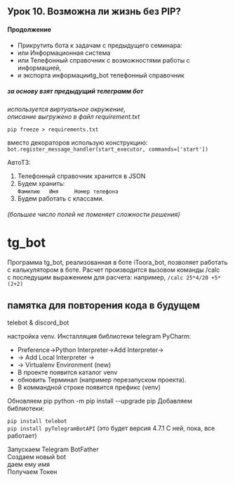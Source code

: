 ## Урок 10. Возможна ли жизнь без PIP? 
#### Продолжение 
* Прикрутить бота к задачам с предыдущего семинара:  
* или Информационная система  
* или Телефонный справочник с возможностями работы с информацией,  
* и экспорта информацииtg_bot  телефонный справочник

##### за основу взят предыдущий телеграмм бот
_используется виртуальное окружение,  
описание выгружено в файл requirement.txt_  

` pip freeze > requirements.txt `

вместо декораторов использую конструкцию: 
`bot.register_message_handler(start_executor, commands=['start'])`


АвтоТЗ:  
1. Телефонный справочник хранится в JSON  
2. Будем хранить:   
`
Фамилию  
Имя    
Номер телефона   
`
3. Будем работать с классами.
###### _(большее число полей не поменяет сложности решения)_





# tg_bot
Программа tg_bot, реализованная в боте iToora_bot, 
позволяет работать 
с калькулятором в боте. 
Расчет производится вызовом команды /calc  
с последущим выражением для расчета:
например, `/calc 25*4/20 +5*(2+2)`

## памятка для повторения кода в будущем
telebot & discord_bot

настройка venv. Инсталляция библиотеки telegram
PyCharm:
* Preference->Python Interpreter->Add Interpreter->
* -> Add Local Interpreter ->
* -> Virtualenv Environment (new)
* В проекте появится каталог venv
* обновить Терминал (например перезапуском проекта). 
* В коммандной строке появится префикс (venv)  

Обновляем pip python -m pip install --upgrade pip
Добавляем библиотеки:  

`pip install telebot`  
`pip install pyTelegramBotAPI` 
(это будет версия 4.7.1 С ней, пока, все работает)

Запускаем Telegram BotFather  
Создаем новый bot  
даем ему имя  
Получаем Токен
